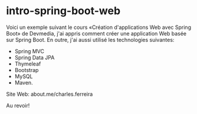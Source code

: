 # intro-spring-boot-web

Voici un exemple suivant le cours «Création d'applications Web avec Spring Boot» de Devmedia, j'ai appris comment créer une application Web basée sur Spring Boot.
En outre, j'ai aussi utilisé les technologies suivantes:

- Spring MVC
- Spring Data JPA
- Thymeleaf
- Bootstrap
- MySQL
- Maven.

Site Web: about.me/charles.ferreira

Au revoir!
